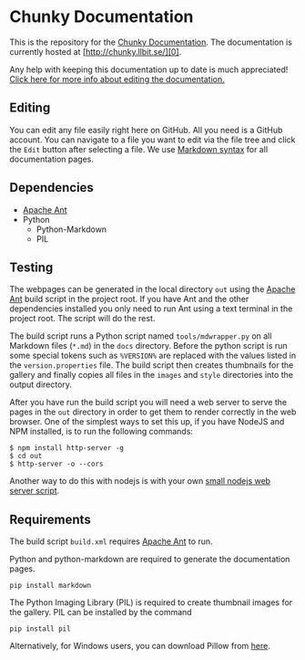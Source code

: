 Chunky Documentation
====================

This is the repository for the [Chunky Documentation][0].  The documentation is
currently hosted at [http://chunky.llbit.se/][0].

Any help with keeping this documentation up to date is much appreciated!
[Click here for more info about editing the documentation.][5]


Editing
-------

You can edit any file easily right here on GitHub. All you need is a GitHub
account. You can navigate to a file you want to edit via the file tree and
click the `Edit` button after selecting a file. We use [Markdown syntax][3] for
all documentation pages.

Dependencies
------------

* [Apache Ant][1]
* Python
    * Python-Markdown
    * PIL

Testing
-------

The webpages can be generated in the local directory `out` using the [Apache
Ant][1] build script in the project root. If you have Ant and the other
dependencies installed you only need to run Ant using a text terminal in the
project root. The script will do the rest.

The build script runs a Python script named `tools/mdwrapper.py` on all
Markdown files (`*.md`) in the `docs` directory. Before the python script is
run some special tokens such as `%VERSION%` are replaced with the values listed
in the `version.properties` file. The build script then creates thumbnails for
the gallery and finally copies all files in the `images` and `style`
directories into the output directory.

After you have run the build script you will need a web server to serve the
pages in the `out` directory in order to get them to render correctly in the
web browser. One of the simplest ways to set this up, if you have NodeJS and
NPM installed, is to run the following commands:

    $ npm install http-server -g
    $ cd out
    $ http-server -o --cors

Another way to do this with nodejs is with your own [small nodejs web server
script][2].

Requirements
------------

The build script `build.xml` requires [Apache Ant][1] to run.

Python and python-markdown are required to generate the documentation pages.

    pip install markdown

The Python Imaging Library (PIL) is required to create thumbnail images for
the gallery. PIL can be installed by the command

    pip install pil

Alternatively, for Windows users, you can download Pillow from [here][4].


[0]:http://chunky.llbit.se/
[1]:http://ant.apache.org/
[2]:http://stackoverflow.com/a/13635318
[3]:http://daringfireball.net/projects/markdown/syntax
[4]:http://www.lfd.uci.edu/~gohlke/pythonlibs/
[5]:http://chunky.llbit.se/contributing.html#documentation
